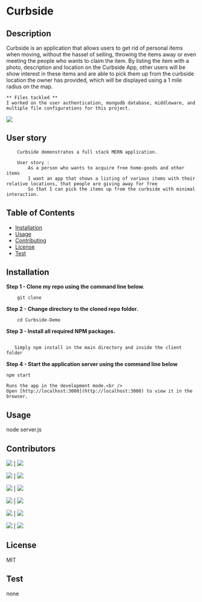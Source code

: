 # Curbside

## Description
            
Curbside is an application that allows users to get rid of personal items when moving, without the hassel of selling, throwing the items away or even meeting the people who wants to claim the item. By listing the item with a photo, description and location on the Curbside App, other users will be show interest in these items and are able to pick them up from the curbside location the owner has provided, which will be displayed using a 1 mile radius on the map. 
```
** Files tackled **
I worked on the user authentication, mongodb database, middleware, and multiple file configurations for this project.
```

![](client/src/assets/images/Front%20page.png)



## User story

``` 
    Curbside demonstrates a full stack MERN application.

    User story :
        As a person who wants to acquire free home-goods and other items
        I want an app that shows a listing of various items with their relative locations, that people are giving away for free
        So that I can pick the items up from the curbside with minimal interaction.

```
            
## Table of Contents
            
* [Installation](#Installation)
* [Usage](#Usage) 
* [Contributing](#Contributing) 
* [License](#License) 
* [Test](#Test)
            
        
## Installation
            
**Step 1 - Clone my repo using the command line below.**
```
    git clone 
```
**Step 2 - Change directory to the cloned repo folder.**
```
    cd Curbside-Demo
```
**Step 3 - Install all required NPM packages.**
```

   Simply npm install in the main directory and inside the client folder
```
**Step 4 - Start the application server using the command line below**
```
npm start

Runs the app in the development mode.<br />
Open [http://localhost:3000](http://localhost:3000) to view it in the browser.

```
            
## Usage
            
node server.js
            
            
## Contributors
            
[![](https://img.shields.io/badge/gitHub-makiwumi-blue?style=plastic)](https://www.github.com/makiwumi) | 
[![](https://img.shields.io/badge/email-mfakiwumi1992@yahoo.com-purple?style=plastic)](mailto:mfakiwumi@gmail.com)

[![](https://img.shields.io/badge/gitHub-KendraNeves-blue?style=plastic)](https://github.com/KendraNeves) | 
[![](https://img.shields.io/badge/email-kendraneves@gmail.com-purple?style=plastic)](mailto:kendraneves@gmail.com)

[![](https://img.shields.io/badge/gitHub-vsaleem-blue?style=plastic)](https://github.com/vsaleem) | 
[![](https://img.shields.io/badge/email-vic.saleem@gmail.com-purple?style=plastic)](mailto:vic.saleem@gmail.com)

[![](https://img.shields.io/badge/gitHub-dsarra1018-blue?style=plastic)](https://github.com/dsarra1018) | 
[![](https://img.shields.io/badge/email-adriansarra18@gmail.com-purple?style=plastic)](mailto:adriansarra18@gmail.com)

[![](https://img.shields.io/badge/gitHub-ricardoshaffer-blue?style=plastic)](https://github.com/ricardoshaffer) | 
[![](https://img.shields.io/badge/email-ricardo.ramiro.shaffer@gmail.com-purple?style=plastic)](mailto:ricardo.ramiro.shaffer@gmail.com)

[![](https://img.shields.io/badge/gitHub-RobWongus-blue?style=plastic)](https://github.com/RobWongus) | 
[![](https://img.shields.io/badge/email-rob_wo@yahoo.com-purple?style=plastic)](mailto:rob_wo@yahoo.com)




 
## License
            
MIT
        
## Test

none
        
